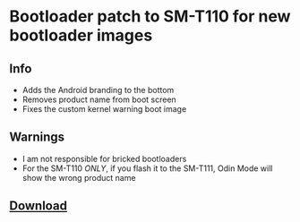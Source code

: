 # Bootloader patch to SM-T110 for new bootloader images

## Info

- Adds the Android branding to the bottom
- Removes product name from boot screen
- Fixes the custom kernel warning boot image

## Warnings

- I am not responsible for bricked bootloaders
- For the SM-T110 *ONLY*, if you flash it to the SM-T111, Odin Mode will show the wrong product name

## [Download](https://github.com/TriDiscord/splashimage_patch_samsung_goyawifi/releases/latest "Latest release for TriDiscord/splashimage_patch_samsung_goyawifi" )
